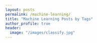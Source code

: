 ```yaml
---
layout: posts
permalink: /machine-learning/
title: "Machine Learning Posts by Tags"
author_profile: true
header:
  image: "/images/classify.jpg"
---
```




 
